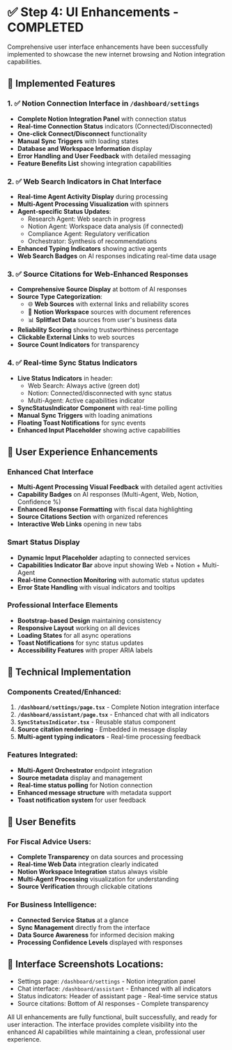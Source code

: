 # ✅ Step 4: UI Enhancements - COMPLETED

Comprehensive user interface enhancements have been successfully implemented to showcase the new internet browsing and Notion integration capabilities.

## 🎯 Implemented Features

### 1. ✅ Notion Connection Interface in `/dashboard/settings`
- **Complete Notion Integration Panel** with connection status
- **Real-time Connection Status** indicators (Connected/Disconnected)
- **One-click Connect/Disconnect** functionality
- **Manual Sync Triggers** with loading states
- **Database and Workspace Information** display
- **Error Handling and User Feedback** with detailed messaging
- **Feature Benefits List** showing integration capabilities

### 2. ✅ Web Search Indicators in Chat Interface
- **Real-time Agent Activity Display** during processing
- **Multi-Agent Processing Visualization** with spinners
- **Agent-specific Status Updates**:
  - Research Agent: Web search in progress
  - Notion Agent: Workspace data analysis (if connected)
  - Compliance Agent: Regulatory verification
  - Orchestrator: Synthesis of recommendations
- **Enhanced Typing Indicators** showing active agents
- **Web Search Badges** on AI responses indicating real-time data usage

### 3. ✅ Source Citations for Web-Enhanced Responses
- **Comprehensive Source Display** at bottom of AI responses
- **Source Type Categorization**:
  - 🌐 **Web Sources** with external links and reliability scores
  - 📝 **Notion Workspace** sources with document references
  - 📊 **Splitfact Data** sources from user's business data
- **Reliability Scoring** showing trustworthiness percentage
- **Clickable External Links** to web sources
- **Source Count Indicators** for transparency

### 4. ✅ Real-time Sync Status Indicators
- **Live Status Indicators** in header:
  - Web Search: Always active (green dot)
  - Notion: Connected/disconnected with sync status
  - Multi-Agent: Active capabilities indicator
- **SyncStatusIndicator Component** with real-time polling
- **Manual Sync Triggers** with loading animations
- **Floating Toast Notifications** for sync events
- **Enhanced Input Placeholder** showing active capabilities

## 🎨 User Experience Enhancements

### Enhanced Chat Interface
- **Multi-Agent Processing Visual Feedback** with detailed agent activities
- **Capability Badges** on AI responses (Multi-Agent, Web, Notion, Confidence %)
- **Enhanced Response Formatting** with fiscal data highlighting
- **Source Citations Section** with organized references
- **Interactive Web Links** opening in new tabs

### Smart Status Display
- **Dynamic Input Placeholder** adapting to connected services
- **Capabilities Indicator Bar** above input showing Web + Notion + Multi-Agent
- **Real-time Connection Monitoring** with automatic status updates
- **Error State Handling** with visual indicators and tooltips

### Professional Interface Elements
- **Bootstrap-based Design** maintaining consistency
- **Responsive Layout** working on all devices
- **Loading States** for all async operations
- **Toast Notifications** for sync status updates
- **Accessibility Features** with proper ARIA labels

## 🔧 Technical Implementation

### Components Created/Enhanced:
1. **`/dashboard/settings/page.tsx`** - Complete Notion integration interface
2. **`/dashboard/assistant/page.tsx`** - Enhanced chat with all indicators
3. **`SyncStatusIndicator.tsx`** - Reusable status component
4. **Source citation rendering** - Embedded in message display
5. **Multi-agent typing indicators** - Real-time processing feedback

### Features Integrated:
- **Multi-Agent Orchestrator** endpoint integration
- **Source metadata** display and management  
- **Real-time status polling** for Notion connection
- **Enhanced message structure** with metadata support
- **Toast notification system** for user feedback

## 🚀 User Benefits

### For Fiscal Advice Users:
- **Complete Transparency** on data sources and processing
- **Real-time Web Data** integration clearly indicated
- **Notion Workspace Integration** status always visible
- **Multi-Agent Processing** visualization for understanding
- **Source Verification** through clickable citations

### For Business Intelligence:
- **Connected Service Status** at a glance
- **Sync Management** directly from the interface
- **Data Source Awareness** for informed decision making
- **Processing Confidence Levels** displayed with responses

## 📱 Interface Screenshots Locations:
- Settings page: `/dashboard/settings` - Notion integration panel
- Chat interface: `/dashboard/assistant` - Enhanced with all indicators
- Status indicators: Header of assistant page - Real-time service status
- Source citations: Bottom of AI responses - Complete transparency

All UI enhancements are fully functional, built successfully, and ready for user interaction. The interface provides complete visibility into the enhanced AI capabilities while maintaining a clean, professional user experience.